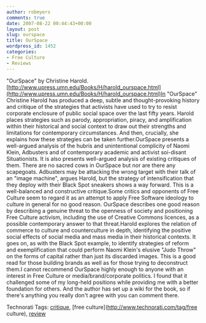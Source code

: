 ```yaml
---
author: robmyers
comments: true
date: 2007-08-22 00:44:43+00:00
layout: post
slug: ourspace
title: OurSpace
wordpress_id: 1452
categories:
- Free Culture
- Reviews
---
```


"OurSpace" by Christine Harold.[http://www.upress.umn.edu/Books/H/harold_ourspace.html](http://www.upress.umn.edu/Books/H/harold_ourspace.html)In "OurSpace" Christine Harold has produced a deep, subtle and thought-provoking history and critique of the strategies that activists have used to try to resist corporate enclosure of public social space over the last fifty years. Harold places strategies such as parody, appropriation, piracy, and amplification within their historical and social context to draw out their strengths and limitations for contemporary circumstances. And then, crucially, she explains how these strategies can be taken further.OurSpace presents a well-argued analysis of the hubris and unintentional complicity of Naomi Klein, Adbusters and of contemporary academic and activist soi-disant Situationists. It is also presents well-argued analysis of existing critiques of them. There are no sacred cows in OurSpace but nor are there any scapegoats. Adbusters may be attacking the wrong target with their talk of an "image machine", argues Harold, but the strategy of intensification that they deploy with their Black Spot sneakers shows a way forward. This is a well-balanced and constructive critique.Some critics and opponents of Free Culture seem to regard it as an attempt to apply Free Software ideology to culture in general for no good reason. OurSpace describes one good reason by describing a genuine threat to the openness of society and positioning Free Culture activism, including the use of Creative Commons licences, as a possible contemporary answer to that threat.Harold explores the relation of commerce to culture and counterculture in depth, identifying the positive social effects of social media and mass media in their historical contexts. It goes on, as with the Black Spot example, to identify strategies of reform and exemplification that could perform Naomi Klein's elusive "Judo Throw" on the forms of capital rather than just its discarded images. This is a good read for those building brands as well as for those trying to deconstruct them.I cannot recommend OurSpace highly enough to anyone with an interest in Free Culture or media/brand/corporate politics. I found that it challenged some of my long-held positions while providing me with a better foundation for others. And the author has set up a wiki for the book, so if there's anything you really don't agree with you can comment there.

Technorati Tags: [critique](http://www.technorati.com/tag/critique), [free culture](http://www.technorati.com/tag/free culture), [review](http://www.technorati.com/tag/review)



